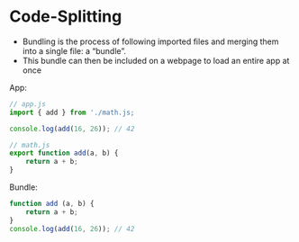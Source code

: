 # Code-Splitting
* Bundling is the process of following imported files and merging them into a single file: a “bundle”. 
* This bundle can then be included on a webpage to load an entire app at once

App:

```ts
// app.js
import { add } from './math.js;

console.log(add(16, 26)); // 42
```

```ts
// math.js
export function add(a, b) {
    return a + b;
}
```

Bundle:

```ts
function add (a, b) {
    return a + b;
}
console.log(add(16, 26)); // 42
```